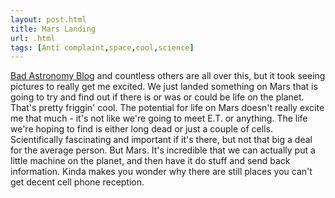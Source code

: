 ```yaml
---
layout: post.html
title: Mars Landing
url: .html
tags: [Anti complaint,space,cool,science]
---
```

[Bad Astronomy Blog](http://www.badastronomy.com/bablog/2008/05/25/first-light-pictures-from-phoenix/) and countless others are all over this, but it took seeing pictures to really get me excited. We just landed something on Mars that is going to try and find out if there is or was or could be life on the planet. That's pretty friggin' cool. The potential for life on Mars doesn't really excite me that much - it's not like we're going to meet E.T. or anything. The life we're hoping to find is either long dead or just a couple of cells. Scientifically fascinating and important if it's there, but not that big a deal for the average person. But Mars. It's incredible that we can actually put a little machine on the planet, and then have it do stuff and send back information. Kinda makes you wonder why there are still places you can't get decent cell phone reception. 
